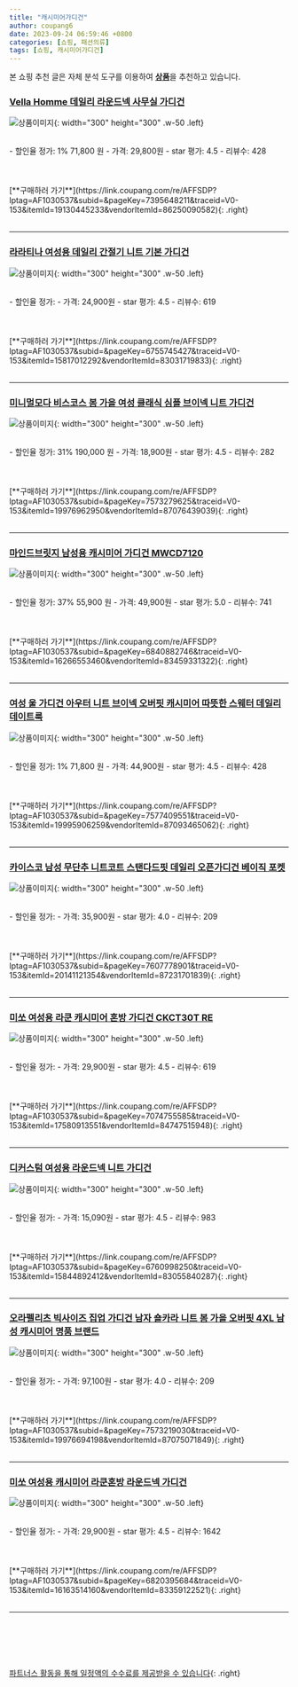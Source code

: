 ```yaml
---
title: "캐시미어가디건"
author: coupang6
date: 2023-09-24 06:59:46 +0800
categories: [쇼핑, 패션의류]
tags: [쇼핑, 캐시미어가디건]
---
```


본 쇼핑 추천 글은 자체 분석 도구를 이용하여 [**상품**](https://link.coupang.com/a/bao1ui)을 추천하고 있습니다.

### [Vella Homme 데일리 라운드넥 사무실 가디건](https://link.coupang.com/re/AFFSDP?lptag=AF1030537&subid=&pageKey=7395648211&traceid=V0-153&itemId=19130445233&vendorItemId=86250090582)

![상품이미지](https://thumbnail10.coupangcdn.com/thumbnails/remote/230x230ex/image/vendor_inventory/56b2/d4527f6708725f822b099003c4c3a775b6e711cbd95d207b9e76d1adf1e6.JPG){: width="300" height="300" .w-50 .left}


<br>
- 할인율 정가: 1%  71,800   원
- 가격: 29,800원
- star 평가: 4.5
- 리뷰수: 428
<br>
<br>
<br>
<br>
[**구매하러 가기**](https://link.coupang.com/re/AFFSDP?lptag=AF1030537&subid=&pageKey=7395648211&traceid=V0-153&itemId=19130445233&vendorItemId=86250090582){: .right}
<br>
<br>

---

### [라라티나 여성용 데일리 간절기 니트 기본 가디건](https://link.coupang.com/re/AFFSDP?lptag=AF1030537&subid=&pageKey=6755745427&traceid=V0-153&itemId=15817012292&vendorItemId=83031719833)

![상품이미지](https://thumbnail8.coupangcdn.com/thumbnails/remote/230x230ex/image/vendor_inventory/a9e1/d6246bab5dba0ea8d28c4a2a4297bccb8d72a84f5a7ab9414cb0ae4993d8.jpg){: width="300" height="300" .w-50 .left}


<br>
- 할인율 정가: 
- 가격: 24,900원
- star 평가: 4.5
- 리뷰수: 619
<br>
<br>
<br>
<br>
[**구매하러 가기**](https://link.coupang.com/re/AFFSDP?lptag=AF1030537&subid=&pageKey=6755745427&traceid=V0-153&itemId=15817012292&vendorItemId=83031719833){: .right}
<br>
<br>

---

### [미니멀모다 비스코스 봄 가을 여성 클래식 심플 브이넥 니트 가디건](https://link.coupang.com/re/AFFSDP?lptag=AF1030537&subid=&pageKey=7573279625&traceid=V0-153&itemId=19976962950&vendorItemId=87076439039)

![상품이미지](https://thumbnail8.coupangcdn.com/thumbnails/remote/230x230ex/image/vendor_inventory/73cf/8d6a1606e2c03f47fd9086e8d5bd73f7d667ea6f54c985e8d0807b9cf539.jpg){: width="300" height="300" .w-50 .left}


<br>
- 할인율 정가: 31%  190,000   원
- 가격: 18,900원
- star 평가: 4.5
- 리뷰수: 282
<br>
<br>
<br>
<br>
[**구매하러 가기**](https://link.coupang.com/re/AFFSDP?lptag=AF1030537&subid=&pageKey=7573279625&traceid=V0-153&itemId=19976962950&vendorItemId=87076439039){: .right}
<br>
<br>

---

### [마인드브릿지 남성용 캐시미어 가디건 MWCD7120](https://link.coupang.com/re/AFFSDP?lptag=AF1030537&subid=&pageKey=6840882746&traceid=V0-153&itemId=16266553460&vendorItemId=83459331322)

![상품이미지](https://thumbnail6.coupangcdn.com/thumbnails/remote/230x230ex/image/rs_quotation_api/jfxj6sm7/0da38c3f95064889b8f63530ffc6bdc6.jpg){: width="300" height="300" .w-50 .left}


<br>
- 할인율 정가: 37%  55,900   원
- 가격: 49,900원
- star 평가: 5.0
- 리뷰수: 741
<br>
<br>
<br>
<br>
[**구매하러 가기**](https://link.coupang.com/re/AFFSDP?lptag=AF1030537&subid=&pageKey=6840882746&traceid=V0-153&itemId=16266553460&vendorItemId=83459331322){: .right}
<br>
<br>

---

### [여성 울 가디건 아우터 니트 브이넥 오버핏 캐시미어 따뜻한 스웨터 데일리 데이트룩](https://link.coupang.com/re/AFFSDP?lptag=AF1030537&subid=&pageKey=7577409551&traceid=V0-153&itemId=19995906259&vendorItemId=87093465062)

![상품이미지](https://thumbnail7.coupangcdn.com/thumbnails/remote/230x230ex/image/vendor_inventory/a62e/0f39704578a03e7359524261c3e268d580dc3469c3d5375b16ede6c12479.jpg){: width="300" height="300" .w-50 .left}


<br>
- 할인율 정가: 1%  71,800   원
- 가격: 44,900원
- star 평가: 4.5
- 리뷰수: 428
<br>
<br>
<br>
<br>
[**구매하러 가기**](https://link.coupang.com/re/AFFSDP?lptag=AF1030537&subid=&pageKey=7577409551&traceid=V0-153&itemId=19995906259&vendorItemId=87093465062){: .right}
<br>
<br>

---

### [카이스코 남성 무단추 니트코트 스탠다드핏 데일리 오픈가디건 베이직 포켓](https://link.coupang.com/re/AFFSDP?lptag=AF1030537&subid=&pageKey=7607778901&traceid=V0-153&itemId=20141121354&vendorItemId=87231701839)

![상품이미지](https://thumbnail8.coupangcdn.com/thumbnails/remote/230x230ex/image/vendor_inventory/d69b/345eac8271638438ddb8091a8a6b6f42a9638320f78f00891cf844405e50.jpg){: width="300" height="300" .w-50 .left}


<br>
- 할인율 정가: 
- 가격: 35,900원
- star 평가: 4.0
- 리뷰수: 209
<br>
<br>
<br>
<br>
[**구매하러 가기**](https://link.coupang.com/re/AFFSDP?lptag=AF1030537&subid=&pageKey=7607778901&traceid=V0-153&itemId=20141121354&vendorItemId=87231701839){: .right}
<br>
<br>

---

### [미쏘 여성용 라쿤 캐시미어 혼방 가디건 CKCT30T RE](https://link.coupang.com/re/AFFSDP?lptag=AF1030537&subid=&pageKey=7074755585&traceid=V0-153&itemId=17580913551&vendorItemId=84747515948)

![상품이미지](https://thumbnail7.coupangcdn.com/thumbnails/remote/230x230ex/image/rs_quotation_api/72qmikkk/88d045bbfe154b279c5b9d6a053338b1.jpg){: width="300" height="300" .w-50 .left}


<br>
- 할인율 정가: 
- 가격: 29,900원
- star 평가: 4.5
- 리뷰수: 619
<br>
<br>
<br>
<br>
[**구매하러 가기**](https://link.coupang.com/re/AFFSDP?lptag=AF1030537&subid=&pageKey=7074755585&traceid=V0-153&itemId=17580913551&vendorItemId=84747515948){: .right}
<br>
<br>

---

### [디커스텀 여성용 라운드넥 니트 가디건](https://link.coupang.com/re/AFFSDP?lptag=AF1030537&subid=&pageKey=6760998250&traceid=V0-153&itemId=15844892412&vendorItemId=83055840287)

![상품이미지](https://thumbnail10.coupangcdn.com/thumbnails/remote/230x230ex/image/vendor_inventory/ab22/aa17e41bd4a57d16fa9485de2fe89fa994c791d5f874339c80371bd13576.jpg){: width="300" height="300" .w-50 .left}


<br>
- 할인율 정가: 
- 가격: 15,090원
- star 평가: 4.5
- 리뷰수: 983
<br>
<br>
<br>
<br>
[**구매하러 가기**](https://link.coupang.com/re/AFFSDP?lptag=AF1030537&subid=&pageKey=6760998250&traceid=V0-153&itemId=15844892412&vendorItemId=83055840287){: .right}
<br>
<br>

---

### [오라펠리츠 빅사이즈 집업 가디건 남자 숄카라 니트 봄 가을 오버핏 4XL 남성 캐시미어 명품 브랜드](https://link.coupang.com/re/AFFSDP?lptag=AF1030537&subid=&pageKey=7573219030&traceid=V0-153&itemId=19976694198&vendorItemId=87075071849)

![상품이미지](https://thumbnail9.coupangcdn.com/thumbnails/remote/230x230ex/image/vendor_inventory/03aa/efdec4831a2f98ffba69454f4a1c94159799becc0962a489cf58a5c3465e.jpg){: width="300" height="300" .w-50 .left}


<br>
- 할인율 정가: 
- 가격: 97,100원
- star 평가: 4.0
- 리뷰수: 209
<br>
<br>
<br>
<br>
[**구매하러 가기**](https://link.coupang.com/re/AFFSDP?lptag=AF1030537&subid=&pageKey=7573219030&traceid=V0-153&itemId=19976694198&vendorItemId=87075071849){: .right}
<br>
<br>

---

### [미쏘 여성용 캐시미어 라쿤혼방 라운드넥 가디건](https://link.coupang.com/re/AFFSDP?lptag=AF1030537&subid=&pageKey=6820395684&traceid=V0-153&itemId=16163514160&vendorItemId=83359122521)

![상품이미지](https://thumbnail9.coupangcdn.com/thumbnails/remote/230x230ex/image/rs_quotation_api/xxew56wh/b07b276a14ff4dba8e14d1f49099ef76.jpg){: width="300" height="300" .w-50 .left}


<br>
- 할인율 정가: 
- 가격: 29,900원
- star 평가: 4.5
- 리뷰수: 1642
<br>
<br>
<br>
<br>
[**구매하러 가기**](https://link.coupang.com/re/AFFSDP?lptag=AF1030537&subid=&pageKey=6820395684&traceid=V0-153&itemId=16163514160&vendorItemId=83359122521){: .right}
<br>
<br>

---
<br><br><br><br><br> [파트너스 활동을 통해 일정액의 수수료를 제공받을 수 있습니다](https://link.coupang.com/a/bao1ui){: .right}